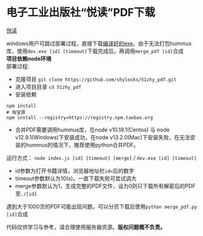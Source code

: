 电子工业出版社“悦读”PDF下载
====================

[悦读](https://yd.51zhy.cn/)  

windows用户可跳过部署过程，直接下载[编译好的exe](https://www.lanzous.com/i93c4dg)。由于无法打包hummus库，使用`dev.exe [id] [timeout]`下载完成后，再调用`merge_pdf [id]`合成   
**项目依赖node环境**  
部署过程:  
* 克隆项目 `git clone https://github.com/shylocks/51zhy_pdf.git`
* 进入项目目录 `cd 51zhy_pdf`
* 安装依赖
```
npm install
# 淘宝源
npm install --registry=https://registry.npm.taobao.org
```
* 合并PDF需要调用hummus库，在node v10.18.1(Centos) 与 node v12.9.1(Windows)下安装成功，在node v13.2.0(Mac)下安装失败，在无法安装的hummus的情况下，推荐使用python合并PDF。  

运行方式： `node index.js [id] [timeout] [merge]` / `dev.exe [id] [timeout]` 
* id参数为打开书籍详情，浏览器地址栏`id=`后的数字
* timeout参数默认为10(s)，一直下载失败可尝试调大
* merge参数默认为1，生成完整的PDF文件，设为0则只下载所有解密后的PDF至`./[id]`
    
遇到大于1000页的PDF可能出现问题，可以分页下载后使用`python merge_pdf.py [id]`合成

代码仅供学习与参考，请合理使用服务器资源。**版权问题概不负责。**

